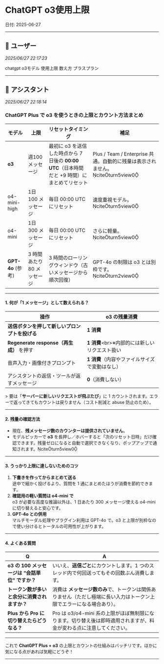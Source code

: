 # ChatGPT o3使用上限

日付: 2025-06-27

---

## 👤 ユーザー
*2025/06/27 22:17:23*

chatgpt o3モデル 使用上限 数え方 プラスプラン

---

## 🤖 アシスタント
*2025/06/27 22:18:14*

### ChatGPT Plus で **o3** を使うときの上限とカウント方法まとめ

| モデル | 上限 | リセットタイミング | 補足 |
|-------|------|------------------|------|
| **o3** | 週100 メッセージ | 最初に o3 を送信した時点から 7 日後の **00:00 UTC**（日本時間だと +9 時間）にまとめてリセット | Plus / Team / Enterprise 共通。自動的に残量は表示されません。citeturn5view0 |
| o4-mini-high | 1日100 メッセージ | 毎日 00:00 UTC にリセット | 速度重視モデル。citeturn5view0 |
| o4-mini | 1日300 メッセージ | 毎日 00:00 UTC にリセット | さらに軽量。citeturn5view0 |
| **GPT-4o** (参考) | 3 時間あたり80 メッセージ | 3 時間のローリングウィンドウ（古いメッセージから順次回復） | GPT-4o の制限は o3 とは別枠です。citeturn2view0 |

---

#### 1. 何が「1 メッセージ」として数えられる？

| 操作 | o3 の残量消費 |
|------|--------------|
| **送信ボタンを押して新しいプロンプトを投げる** | **1 消費** |
| **Regenerate response（再生成）** を押す | **1 消費**&lt;br&gt;※内部的には新しいリクエスト扱い |
| 音声入力・画像付きプロンプト | **1 消費**（内容やファイルサイズで変動はなし） |
| アシスタントの返信・ツールが返すメッセージ | **0**（消費しない） |

&gt; 要は「**サーバーに新しいリクエストが飛ぶたび**」に 1 カウントされます。エラーで返ってきてもカウントは戻りません（コスト削減と abuse 防止のため）。

---

#### 2. 残量の確認方法

- 現在、**残メッセージ数のカウンターは提供されていません**。  
- モデルピッカーで **o3** を長押し／ホバーすると「次のリセット日時」だけ確認できます。残量ゼロになると自動で選択できなくなり、ポップアップで通知されます。citeturn5view0

---

#### 3. うっかり上限に達しないためのコツ

1. **下書きを作ってからまとめて送る**  
   途中で細かく投げるより、質問を 1 通にまとめたほうが消費を節約できます。
2. **確認用の軽い質問は o4-mini で**  
   o3 が必要な高度な推論以外は、1 日あたり 300 メッセージ使える o4-mini に切り替えると安心です。
3. **GPT-4o との併用**  
   マルチモーダル処理やプラグイン利用は GPT-4o で。o3 と上限が別枠なので使い分けるとトータルの可用性が上がります。

---

#### 4. よくある質問

| Q | A |
|---|---|
| **o3 の 100 メッセージは “会話単位” ですか？** | いいえ、**送信ごと**にカウントします。1 つのスレッド内で何回送ってもその回数ぶん消費します。|
| **トークン数が多いと余分に消費されますか？** | 消費は **メッセージ数のみ**で、トークンは関係ありません（ただし極端に長い入力はトークン上限でエラーになる場合あり）。|
| **Plus から Pro に切り替えたらどうなる？** | Pro は o3/o4-mini 系の上限がほぼ無制限になります。切り替え後は即時適用されますが、料金が変わる点に注意してください。|

---

これで **ChatGPT Plus + o3** の上限とカウントの仕組みはバッチリです。ほかに気になる点があれば気軽にどうぞ！

---
